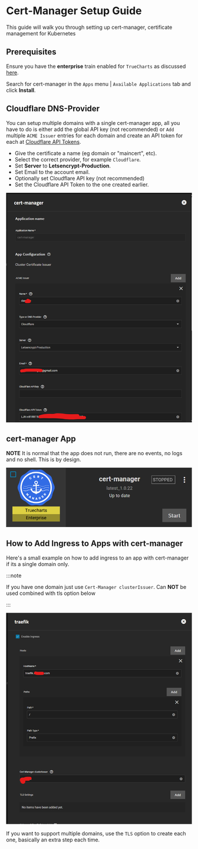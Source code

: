 # Cert-Manager Setup Guide

This guide will walk you through setting up cert-manager, certificate management for Kubernetes

## Prerequisites

Ensure you have the **enterprise** train enabled for `TrueCharts` as discussed [here](https://truecharts.org/manual/SCALE/guides/getting-started/#adding-truecharts).

Search for cert-manager in the `Apps` menu | `Available Applications` tab and click **Install**.

## Cloudflare DNS-Provider

You can setup multiple domains with a single cert-manager app, all you have to do is either add the global API key (not recommended) or `Add` multiple `ACME Issuer` entries for each domain and create an API token for each at [Cloudflare API Tokens](https://dash.cloudflare.com/profile/api-tokens).

- Give the certificate a name (eg domain or "maincert", etc).
- Select the correct provider, for example `Cloudflare`.
- Set **Server** to **Letsencrypt-Production**.
- Set Email to the account email.
- Optionally set Cloudflare API key (not recommended)
- Set the Cloudflare API Token to the one created earlier.

![cert-manager1](img/cert-manager1.png)

## cert-manager App

**NOTE** It is normal that the app does not run, there are no events, no logs and no shell. This is by design.

![cert-manager3](img/cert-manager3.png)

## How to Add Ingress to Apps with cert-manager

Here's a small example on how to add ingress to an app with cert-manager if its a single domain only.

:::note

If you have one domain just use `Cert-Manager clusterIssuer`. Can **NOT** be used combined with tls option below

:::

![cert-manager2](img/cert-manager2.png)

If you want to support multiple domains, use the `TLS` option to create each one, basically an extra step each time.
